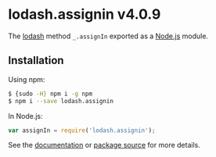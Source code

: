 # lodash.assignin v4.0.9

The [lodash](https://lodash.com/) method `_.assignIn` exported as a [Node.js](https://nodejs.org/) module.

## Installation

Using npm:
```bash
$ {sudo -H} npm i -g npm
$ npm i --save lodash.assignin
```

In Node.js:
```js
var assignIn = require('lodash.assignin');
```

See the [documentation](https://lodash.com/docs#assignIn) or [package source](https://github.com/lodash/lodash/blob/4.0.9-npm-packages/lodash.assignin) for more details.
